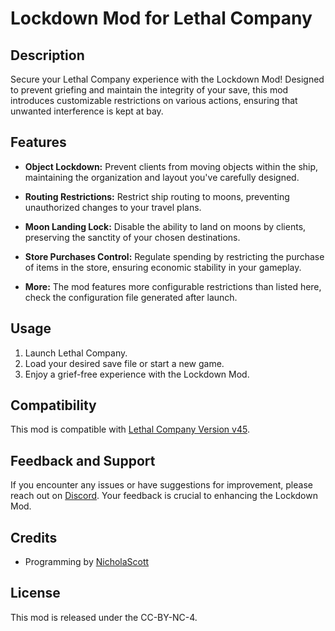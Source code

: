 # Lockdown Mod for Lethal Company

## Description

Secure your Lethal Company experience with the Lockdown Mod! Designed to prevent griefing and maintain the integrity of your save, this mod introduces customizable restrictions on various actions, ensuring that unwanted interference is kept at bay.

## Features

- **Object Lockdown:** Prevent clients from moving objects within the ship, maintaining the organization and layout you've carefully designed.

- **Routing Restrictions:** Restrict ship routing to moons, preventing unauthorized changes to your travel plans.

- **Moon Landing Lock:** Disable the ability to land on moons by clients, preserving the sanctity of your chosen destinations.

- **Store Purchases Control:** Regulate spending by restricting the purchase of items in the store, ensuring economic stability in your gameplay.

- **More:** The mod features more configurable restrictions than listed here, check the configuration file generated after launch.

## Usage

1. Launch Lethal Company.
2. Load your desired save file or start a new game.
3. Enjoy a grief-free experience with the Lockdown Mod.

## Compatibility

This mod is compatible with [Lethal Company Version v45](https://store.steampowered.com/news/app/1966720/view/3898491924424950019).

## Feedback and Support

If you encounter any issues or have suggestions for improvement, please reach out on [Discord](https://www.discordapp.com/users/160901181692968971). Your feedback is crucial to enhancing the Lockdown Mod.

## Credits

- Programming by [NicholaScott](https://www.discordapp.com/users/160901181692968971)

## License

This mod is released under the CC-BY-NC-4.
